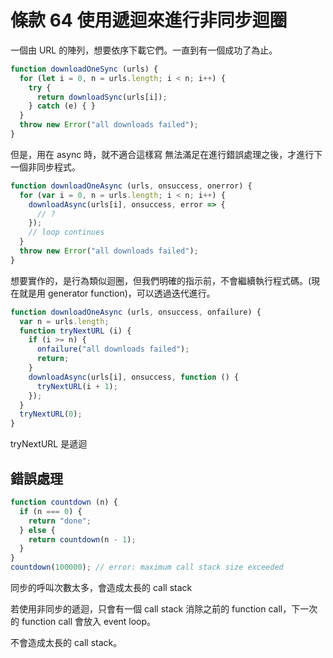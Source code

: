 # 條款 64 使用遞迴來進行非同步迴圈

一個由 URL 的陣列，想要依序下載它們。一直到有一個成功了為止。

```javascript
function downloadOneSync (urls) {
  for (let i = 0, n = urls.length; i < n; i++) {
    try {
      return downloadSync(urls[i]);
    } catch (e) { }
  }
  throw new Error("all downloads failed");
}
```

但是，用在 async 時，就不適合這樣寫
無法滿足在進行錯誤處理之後，才進行下一個非同步程式。

```javascript
function downloadOneAsync (urls, onsuccess, onerror) {
  for (var i = 0, n = urls.length; i < n; i++) {
    downloadAsync(urls[i], onsuccess, error => {
      // ?
    });
    // loop continues
  }
  throw new Error("all downloads failed");
}
```

想要實作的，是行為類似迴圈，但我們明確的指示前，不會繼續執行程式碼。(現在就是用 generator function)，可以透過迭代進行。

```javascript
function downloadOneAsync (urls, onsuccess, onfailure) {
  var n = urls.length;
  function tryNextURL (i) {
    if (i >= n) {
      onfailure("all downloads failed");
      return;
    }
    downloadAsync(urls[i], onsuccess, function () {
      tryNextURL(i + 1);
    });
  }
  tryNextURL(0);
}
```

tryNextURL 是遞迴

## 錯誤處理

```javascript
function countdown (n) {
  if (n === 0) {
    return "done";
  } else {
    return countdown(n - 1);
  }
}
countdown(100000); // error: maximum call stack size exceeded
```

同步的呼叫次數太多，會造成太長的 call stack

若使用非同步的遞迴，只會有一個 call stack 消除之前的 function call，下一次的 function call 會放入 event loop。

不會造成太長的 call stack。

